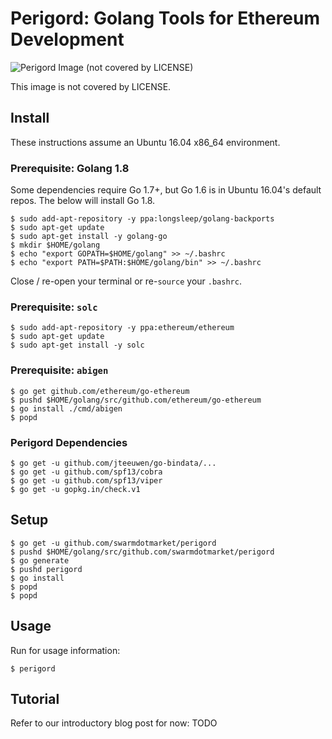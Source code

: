 # Perigord: Golang Tools for Ethereum Development

![Perigord Image (not covered by LICENSE)](https://swarm.market/img/perigord-logo-small.jpg)

This image is not covered by LICENSE. 

## Install

These instructions assume an Ubuntu 16.04 x86_64 environment.

### Prerequisite: Golang 1.8

Some dependencies require Go 1.7+, but Go 1.6 is in Ubuntu 16.04's default repos.
The below will install Go 1.8.


```
$ sudo add-apt-repository -y ppa:longsleep/golang-backports
$ sudo apt-get update
$ sudo apt-get install -y golang-go
$ mkdir $HOME/golang
$ echo "export GOPATH=$HOME/golang" >> ~/.bashrc
$ echo "export PATH=$PATH:$HOME/golang/bin" >> ~/.bashrc
```

Close / re-open your terminal or re-`source` your `.bashrc`.

### Prerequisite: `solc`

```
$ sudo add-apt-repository -y ppa:ethereum/ethereum
$ sudo apt-get update
$ sudo apt-get install -y solc
```

### Prerequisite: `abigen`

```
$ go get github.com/ethereum/go-ethereum
$ pushd $HOME/golang/src/github.com/ethereum/go-ethereum
$ go install ./cmd/abigen
$ popd
```

### Perigord Dependencies

```
$ go get -u github.com/jteeuwen/go-bindata/...
$ go get -u github.com/spf13/cobra
$ go get -u github.com/spf13/viper
$ go get -u gopkg.in/check.v1
```

## Setup

```
$ go get -u github.com/swarmdotmarket/perigord
$ pushd $HOME/golang/src/github.com/swarmdotmarket/perigord
$ go generate
$ pushd perigord
$ go install
$ popd
$ popd
```

## Usage

Run for usage information:

```
$ perigord
```

## Tutorial

Refer to our introductory blog post for now: TODO

